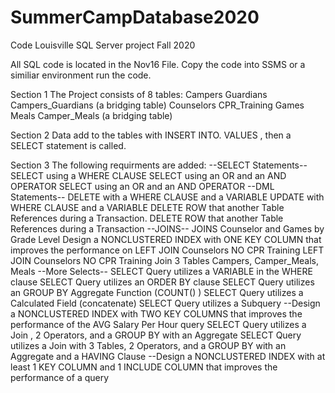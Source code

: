 # SummerCampDatabase2020

Code Louisville SQL Server project Fall 2020

All SQL code is located in the Nov16 File.  Copy the code into SSMS or a similiar environment run the code.

Section 1
The Project consists of 8 tables:
Campers
Guardians
Campers_Guardians (a bridging table)
Counselors
CPR_Training
Games
Meals
Camper_Meals (a bridging table)

Section 2
Data add to the tables with INSERT INTO. VALUES , then a SELECT statement is called.

Section 3
The following requirments are added:
--SELECT Statements--
SELECT using a WHERE CLAUSE
SELECT using an OR and an AND OPERATOR
SELECT using an OR and an AND OPERATOR
--DML Statements--
DELETE with a WHERE CLAUSE and a VARIABLE
UPDATE with WHERE CLAUSE and a VARIABLE
DELETE ROW that another Table References during a Transaction.
DELETE ROW that another Table References during a Transaction
--JOINS--
JOINS Counselor and Games by Grade Level
Design a NONCLUSTERED INDEX with ONE KEY COLUMN that improves the performance on LEFT JOIN Counselors NO CPR Training
 LEFT JOIN Counselors NO CPR Training
Join 3 Tables Campers, Camper_Meals, Meals
--More Selects--
SELECT Query utilizes a VARIABLE in the WHERE clause
SELECT Query utilizes an ORDER BY clause
SELECT Query utilizes an GROUP BY Aggregate Function (COUNT() ) 
SELECT Query utilizes a Calculated Field (concatenate)
SELECT Query utilizes a Subquery
--Design a NONCLUSTERED INDEX with TWO KEY COLUMNS that improves the performance of the AVG Salary Per Hour query
SELECT Query utilizes a Join , 2 Operators, and a GROUP BY with an Aggregate
SELECT Query utilizes a Join with 3 Tables, 2 Operators, and a GROUP BY with an Aggregate and a HAVING Clause
--Design a NONCLUSTERED INDEX with at least 1 KEY COLUMN and 1 INCLUDE COLUMN that improves the performance of a query
